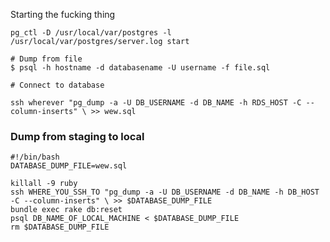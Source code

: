 Starting the fucking thing

``` shell
pg_ctl -D /usr/local/var/postgres -l /usr/local/var/postgres/server.log start
```

``` shell
# Dump from file
$ psql -h hostname -d databasename -U username -f file.sql

# Connect to database

ssh wherever "pg_dump -a -U DB_USERNAME -d DB_NAME -h RDS_HOST -C --column-inserts" \ >> wew.sql
```

### Dump from staging to local

``` shell
#!/bin/bash
DATABASE_DUMP_FILE=wew.sql

killall -9 ruby
ssh WHERE_YOU_SSH_TO "pg_dump -a -U DB_USERNAME -d DB_NAME -h DB_HOST -C --column-inserts" \ >> $DATABASE_DUMP_FILE
bundle exec rake db:reset
psql DB_NAME_OF_LOCAL_MACHINE < $DATABASE_DUMP_FILE
rm $DATABASE_DUMP_FILE
```

